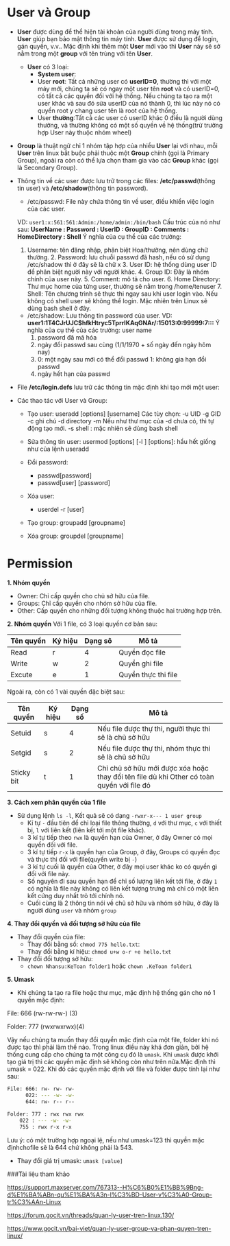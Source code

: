 # User và Group
- **User** được dùng để thể hiện tài khoản của người dùng trong máy tính. **User** giúp bạn bảo mật thông tin máy tính. **User** được sử dụng để login, gán quyền, v.v.. Mặc định khi thêm một **User** mới vào thì **User** này sẽ sở nằm trong một **group** với tên trùng với tên **User**.
	- **User** có 3 loại:
		- **System user**: 
		- User **root**: Tất cả những user có **userID=0**, thường thì với một máy mới, chúng ta sẽ có ngay một user tên **root** và có userID=0, có tất cả các quyền đối với hệ thống. Nếu chúng ta tạo ra một user khác và sau đó sửa userID của nó thành 0, thì lúc này nó có quyền root y chang user tên là root của hệ thống.
		- User **thường**:Tất cả các user có userID khác 0 điều là người dùng thường, và thường không có một số quyền về hệ thống(trừ trường hợp User này thuộc nhóm wheel)

- **Group** là thuật ngữ chỉ 1 nhóm tập hợp của nhiều **User** lại với nhau, mỗi **User** trên linux bắt buộc phải thuộc một **Group** chính (gọi là Primary Group), ngoài ra còn có thể lựa chọn tham gia vào các **Group** khác (gọi là Secondary Group).

- Thông tin về các user được lưu trữ trong các files: **/etc/passwd**(thông tin user) và **/etc/shadow**(thông tin password).
	- /etc/passwd: File này chứa thông tin về user, điều khiển việc login của các user. 
	
	VD: `user1:x:561:561:Admin:/home/admin:/bin/bash` 
	Cấu trúc của nó như sau:
	**UserName : Password : UserID : GroupID : Comments : HomeDirectory : Shell**
		Ý nghĩa của cụ thể của các trường:
	1. Username: tên đăng nhập, phân biệt Hoa/thường, nên dùng chữ thường.
    	2. Password: lưu chuỗi passwd đã hash, nếu có sử dụng /etc/shadow thì ở đây sẽ là chữ x
    	3. User ID: hệ thống dùng user ID để phân biệt người này với người khác.
    	4. Group ID: Đây là nhóm chính của user này.
    	5. Comment: mô tả cho user.
    	6. Home Directory: Thư mục home của từng user, thường sẽ nằm trong /home/tenuser
    	7. Shell: Tên chương trình sẽ thực thi ngay sau khi user login vào. Nếu không có shell user sẽ không thể login. Mặc nhiên trên Linux sẽ dùng bash shell ở đây.
	- /etc/shadow: Lưu thông tin password của user. 
	VD:
	**user1:$1$T4CJrUJC$hfkHtryc5TprrlKAqGNAr/:15013:0:99999:7:::**
		Ý nghĩa của cụ thể của các trường:
		user name
		1. password đã mã hóa
		2. ngày đổi passwd sau cùng (1/1/1970 + số ngày đến ngày hôm nay)
		3. 0: một ngày sau mới có thể đổi passwd
  			1: không gia hạn đổi passwd
		4. ngày hết hạn của passwd

- File **/etc/login.defs** lưu trữ các thông tin mặc định khi tạo mới một user:


- Các thao tác với User và Group:
	- Tạo user:
		 useradd [options]​ [username] 
		Các tùy chọn:​
		-u UID​
		-g GID​
		-c ghi chú​
		-d directory​
		-m Nếu như thư mục của -d chưa có, thì tự động tạo mới.​
		-s shell : mặc nhiên sẽ dùng bash shell​
	- Sửa thông tin user:
		usermod [options] [-l ]​
		[options]: hầu hết giống như của lệnh useradd​
	- Đổi password:
		- passwd[password]
		- passwd[user] [password]
	- Xóa user:
		- userdel -r [user]

	- Tạo group:
		groupadd [groupname]
	- Xóa group:
		groupdel [groupname]




# Permission

**1. Nhóm quyền**
- Owner: Chỉ cấp quyền cho chủ sở hữu của file.
- Groups: Chỉ cấp quyền cho nhóm sở hữu của file.
- Other: Cấp quyền cho những đối tượng không thuộc hai trường hợp trên.

**2. Nhóm quyền**
Với 1 file, có 3 loại quyền cơ bản sau:

|Tên quyền|Ký hiệu|Dạng sô|Mô tả|
|---------|-------|-------|-----|
|Read|r|4|Quyền đọc file|
|Write|w|2|Quyền ghi file|
|Excute|e|1|Quyền thực thi file|

Ngoài ra, còn có 1 vài quyền đặc biệt sau:

|Tên quyền|Ký hiệu|Dạng số|Mô tả|
|---------|-------|-------|-----|
|Setuid|s|4|Nếu file được thự thi, người thực thi sẽ là chủ sở hữu|
|Setgid|s|2|Nếu file được thự thi, nhóm thực thi sẽ là chủ sở hữu|
|Sticky bit|t|1|Chỉ chủ sở hữu mới được xóa hoặc thay đổi tên file dù khi Other có toàn quyền với file đó|

**3. Cách xem phân quyền của 1 file**
- Sử dụng lệnh `ls -l`, Kết quả sẽ có dạng `-rwxr-x--- 1 user group`
	- Kí tự `-` đầu tiên để chỉ loại file thông thường, `d` với thư mục, `c` với thiết bị, `l` với liên kết (liên kết tới một file khác).
	- 3 kí tự tiếp theo `rwx` là quyền hạn của Owner, ở đây Owner có mọi quyền đối với file.
	- 3 kí tự tiếp `r-x` là quyền hạn của Group, ở đây, Groups có quyền đọc và thực thi đối với file(quyền write bị `-`)
	- 3 kí tự cuối là quyền của Other, ở đây mọi user khác ko có quyền gì đối với file này.
	- Số nguyên đi sau quyền hạn để chỉ số lượng liên kết tới file, ở đây `1` có nghĩa là file này không có liên kết tượng trưng mà chỉ có một liên kết cứng duy nhất trỏ tới chính nó.
	- Cuối cùng là 2 thông tin nói về chủ sở hữu và nhóm sở hữu, ở đây là người dùng `user` và nhóm `group`

**4. Thay đổi quyền và đối tượng sở hữu của file**
- Thay đổi quyền của file:
	- Thay đổi bằng số: `chmod 775 hello.txt`: 
	- Thay đổi bằng kí hiệu: `chmod u+w o-r +e hello.txt`
- Thay đổi đối tượng sở hữu:
	- `chown Nhansu:KeToan folder1` 	 hoặc 	`chown .KeToan folder1`

**5. Umask**
- Khi chúng ta tạo ra file hoặc thư mục, mặc định hệ thống gán cho nó 1 quyền mặc định:

File: 666 (rw-rw-rw-) (3)

Folder: 777 (rwxrwxrwx)(4)

Vậy nếu chúng ta muốn thay đổi quyền mặc định của một file, folder khi nó được tạo thì phải làm thế nào. Trong linux điều này khá đơn giản, bởi hệ thống cung cấp cho chúng ta một công cụ đó là `umask`. Khi `umask` được khởi tạo giá trị thì các quyền mặc định sẽ không còn như trên nữa.Mặc định thì umask = 022. Khi đó các quyền mặc định với file và folder được tính lại như sau:

``` sh
File: 666: rw- rw- rw-
      022: --- -w- -w-
      644: rw- r-- r--
	  
Folder: 777 : rwx rwx rwx
	022 : --- -w- -w-
	755 : rwx r-x r-x
```

Lưu ý: có một trường hợp ngoại lệ, nếu như umask=123 thì quyền mặc địnhchofile sẽ là 644 chứ không phải là 543.
- Thay đổi giá trị umask: `umask [value]`



###Tài liệu tham khảo

https://support.maxserver.com/767313--H%C6%B0%E1%BB%9Bng-d%E1%BA%ABn-qu%E1%BA%A3n-l%C3%BD-User-v%C3%A0-Group-tr%C3%AAn-Linux

https://forum.gocit.vn/threads/quan-ly-user-tren-linux.130/

https://www.gocit.vn/bai-viet/quan-ly-user-group-va-phan-quyen-tren-linux/


